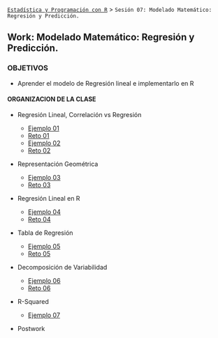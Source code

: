
[`Estadística y Programación con R`](../Readme.md) > `Sesión 07: Modelado Matemático: Regresión y Predicción.`

## Work: Modelado Matemático: Regresión y Predicción.

### OBJETIVOS 

- Aprender el modelo de Regresión lineal e implementarlo en R

#### ORGANIZACION DE LA CLASE 

- Regresión Lineal, Correlación vs Regresión
	- [Ejemplo 01](Ejemplo-01)
	- [Reto 01](Reto-01)
	- [Ejemplo 02](Ejemplo-02)
	- [Reto 02](Reto-02)
	
- Representación Geométrica
	- [Ejemplo 03](Ejemplo-03)
	- [Reto 03](Reto-03)

- Regresión Lineal en R
	- [Ejemplo 04](Ejemplo-04)
	- [Reto 04](Reto-04)
	
- Tabla de Regresión
	- [Ejemplo 05](Ejemplo-05)
	- [Reto 05](Reto-05)
	
- Decomposición de Variabilidad
	- [Ejemplo 06](Ejemplo-06)
	- [Reto 06](Reto-06)

- R-Squared
	- [Ejemplo 07](Ejemplo-07)
	
- Postwork




